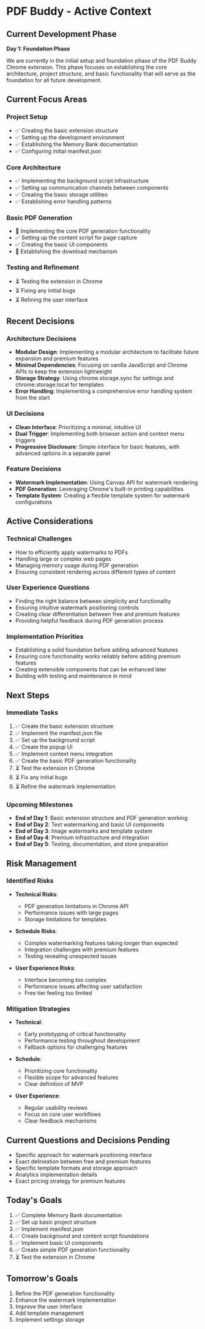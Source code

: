 # PDF Buddy - Active Context

## Current Development Phase
**Day 1: Foundation Phase**

We are currently in the initial setup and foundation phase of the PDF Buddy Chrome extension. This phase focuses on establishing the core architecture, project structure, and basic functionality that will serve as the foundation for all future development.

## Current Focus Areas

### Project Setup
- ✅ Creating the basic extension structure
- ✅ Setting up the development environment
- ✅ Establishing the Memory Bank documentation
- ✅ Configuring initial manifest.json

### Core Architecture
- ✅ Implementing the background script infrastructure
- ✅ Setting up communication channels between components
- ✅ Creating the basic storage utilities
- ✅ Establishing error handling patterns

### Basic PDF Generation
- 🔄 Implementing the core PDF generation functionality
- ✅ Setting up the content script for page capture
- ✅ Creating the basic UI components
- 🔄 Establishing the download mechanism

### Testing and Refinement
- ⏳ Testing the extension in Chrome
- ⏳ Fixing any initial bugs
- ⏳ Refining the user interface

## Recent Decisions

### Architecture Decisions
- **Modular Design**: Implementing a modular architecture to facilitate future expansion and premium features
- **Minimal Dependencies**: Focusing on vanilla JavaScript and Chrome APIs to keep the extension lightweight
- **Storage Strategy**: Using chrome.storage.sync for settings and chrome.storage.local for templates
- **Error Handling**: Implementing a comprehensive error handling system from the start

### UI Decisions
- **Clean Interface**: Prioritizing a minimal, intuitive UI
- **Dual Trigger**: Implementing both browser action and context menu triggers
- **Progressive Disclosure**: Simple interface for basic features, with advanced options in a separate panel

### Feature Decisions
- **Watermark Implementation**: Using Canvas API for watermark rendering
- **PDF Generation**: Leveraging Chrome's built-in printing capabilities
- **Template System**: Creating a flexible template system for watermark configurations

## Active Considerations

### Technical Challenges
- How to efficiently apply watermarks to PDFs
- Handling large or complex web pages
- Managing memory usage during PDF generation
- Ensuring consistent rendering across different types of content

### User Experience Questions
- Finding the right balance between simplicity and functionality
- Ensuring intuitive watermark positioning controls
- Creating clear differentiation between free and premium features
- Providing helpful feedback during PDF generation process

### Implementation Priorities
- Establishing a solid foundation before adding advanced features
- Ensuring core functionality works reliably before adding premium features
- Creating extensible components that can be enhanced later
- Building with testing and maintenance in mind

## Next Steps

### Immediate Tasks
1. ✅ Create the basic extension structure
2. ✅ Implement the manifest.json file
3. ✅ Set up the background script
4. ✅ Create the popup UI
5. ✅ Implement context menu integration
6. ✅ Create the basic PDF generation functionality
7. ⏳ Test the extension in Chrome
8. ⏳ Fix any initial bugs
9. ⏳ Refine the watermark implementation

### Upcoming Milestones
- **End of Day 1**: Basic extension structure and PDF generation working
- **End of Day 2**: Text watermarking and basic UI components
- **End of Day 3**: Image watermarks and template system
- **End of Day 4**: Premium infrastructure and integration
- **End of Day 5**: Testing, documentation, and store preparation

## Risk Management

### Identified Risks
- **Technical Risks**:
  - PDF generation limitations in Chrome API
  - Performance issues with large pages
  - Storage limitations for templates
  
- **Schedule Risks**:
  - Complex watermarking features taking longer than expected
  - Integration challenges with premium features
  - Testing revealing unexpected issues
  
- **User Experience Risks**:
  - Interface becoming too complex
  - Performance issues affecting user satisfaction
  - Free tier feeling too limited

### Mitigation Strategies
- **Technical**:
  - Early prototyping of critical functionality
  - Performance testing throughout development
  - Fallback options for challenging features
  
- **Schedule**:
  - Prioritizing core functionality
  - Flexible scope for advanced features
  - Clear definition of MVP
  
- **User Experience**:
  - Regular usability reviews
  - Focus on core user workflows
  - Clear feedback mechanisms

## Current Questions and Decisions Pending
- Specific approach for watermark positioning interface
- Exact delineation between free and premium features
- Specific template formats and storage approach
- Analytics implementation details
- Exact pricing strategy for premium features

## Today's Goals
1. ✅ Complete Memory Bank documentation
2. ✅ Set up basic project structure
3. ✅ Implement manifest.json
4. ✅ Create background and content script foundations
5. ✅ Implement basic UI components
6. ✅ Create simple PDF generation functionality
7. ⏳ Test the extension in Chrome

## Tomorrow's Goals
1. Refine the PDF generation functionality
2. Enhance the watermark implementation
3. Improve the user interface
4. Add template management
5. Implement settings storage
